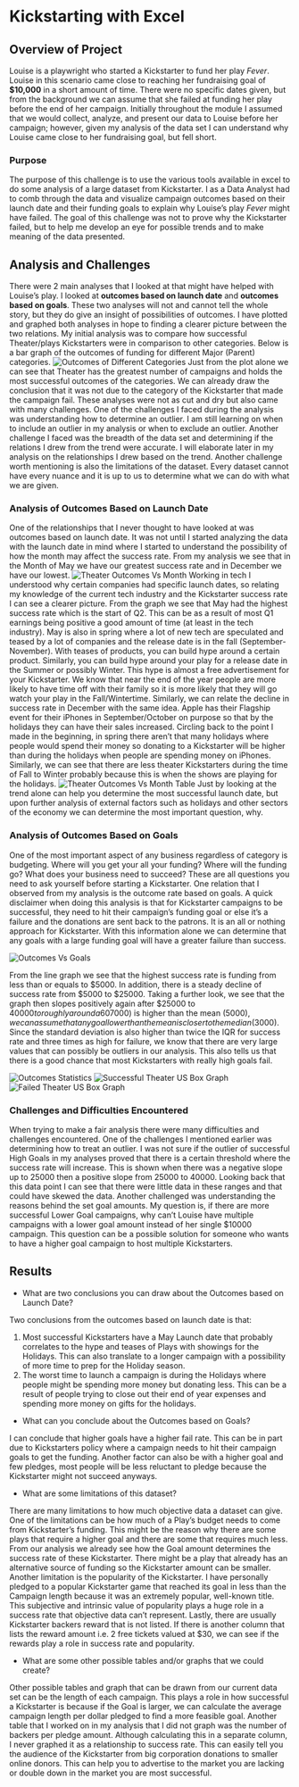 # Kickstarting with Excel

## Overview of Project
Louise is a playwright who started a Kickstarter to fund her play _Fever_. Louise in this scenario came close to reaching her fundraising goal of **$10,000** in a short amount of time. There were no specific dates given, but from the background we can assume that she failed at funding her play before the end of her campaign. Initially throughout the module I assumed that we would collect, analyze, and present our data to Louise before her campaign; however, given my analysis of the data set I can understand why Louise came close to her fundraising goal, but fell short.   

### Purpose
The purpose of this challenge is to use the various tools available in excel to do some analysis of a large dataset from Kickstarter. I as a Data Analyst had to comb through the data and visualize campaign outcomes based on their launch date and their funding goals to explain why Louise’s play _Fever_ might have failed. The goal of this challenge was not to prove why the Kickstarter failed, but to help me develop an eye for possible trends and to make meaning of the data presented.   
## Analysis and Challenges
There were 2 main analyses that I looked at that might have helped with Louise’s play. I looked at **outcomes based on launch date** and **outcomes based on goals**. These two analyses will not and cannot tell the whole story, but they do give an insight of possibilities of outcomes. I have plotted and graphed both analyses in hope to finding a clearer picture between the two relations. My initial analysis was to compare how successful Theater/plays Kickstarters were in comparison to other categories. Below is a bar graph of the outcomes of funding for different Major (Parent) categories. 
![Outcomes of Different Categories](https://github.com/lo7kyle/kickstarter-analysis/blob/main/Parent%20Category%20Outcomes.png?raw=true)
Just from the plot alone we can see that Theater has the greatest number of campaigns and holds the most successful outcomes of the categories. We can already draw the conclusion that it was not due to the category of the Kickstarter that made the campaign fail. These analyses were not as cut and dry but also came with many challenges. One of the challenges I faced during the analysis was understanding how to determine an outlier. I am still learning on when to include an outlier in my analysis or when to exclude an outlier. Another challenge I faced was the breadth of the data set and determining if the relations I drew from the trend were accurate. I will elaborate later in my analysis on the relationships I drew based on the trend. Another challenge worth mentioning is also the limitations of the dataset. Every dataset cannot have every nuance and it is up to us to determine what we can do with what we are given. 
### Analysis of Outcomes Based on Launch Date
One of the relationships that I never thought to have looked at was outcomes based on launch date. It was not until I started analyzing the data with the launch date in mind where I started to understand the possibility of how the month may affect the success rate. From my analysis we see that in the Month of May we have our greatest success rate and in December we have our lowest. 
![Theater Outcomes Vs Month](https://github.com/lo7kyle/kickstarter-analysis/blob/main/Theater_Outcomes_vs_Launch.png?raw=true)
Working in tech I understood why certain companies had specific launch dates, so relating my knowledge of the current tech industry and the Kickstarter success rate I can see a clearer picture. From the graph we see that May had the highest success rate which is the start of Q2. This can be as a result of most Q1 earnings being positive a good amount of time (at least in the tech industry). May is also in spring where a lot of new tech are speculated and teased by a lot of companies and the release date is in the fall (September-November). With teases of products, you can build hype around a certain product. Similarly, you can build hype around your play for a release date in the Summer or possibly Winter. This hype is almost a free advertisement for your Kickstarter. We know that near the end of the year people are more likely to have time off with their family so it is more likely that they will go watch your play in the Fall/Wintertime. Similarly, we can relate the decline in success rate in December with the same idea. Apple has their Flagship event for their iPhones in September/October on purpose so that by the holidays they can have their sales increased. Circling back to the point I made in the beginning, in spring there aren’t that many holidays where people would spend their money so donating to a Kickstarter will be higher than during the holidays when people are spending money on iPhones. Similarly, we can see that there are less theater Kickstarters during the time of Fall to Winter probably because this is when the shows are playing for the holidays. 
 ![Theater Outcomes Vs Month Table](https://github.com/lo7kyle/kickstarter-analysis/blob/main/Outcomes%20based%20on%20Month%20Pivot.PNG?raw=true)
Just by looking at the trend alone can help you determine the most successful launch date, but upon further analysis of external factors such as holidays and other sectors of the economy we can determine the most important question, why. 
### Analysis of Outcomes Based on Goals
One of the most important aspect of any business regardless of category is budgeting. Where will you get your all your funding? Where will the funding go? What does your business need to succeed? These are all questions you need to ask yourself before starting a Kickstarter. One relation that I observed from my analysis is the outcome rate based on goals. A quick disclaimer when doing this analysis is that for Kickstarter campaigns to be successful, they need to hit their campaign’s funding goal or else it’s a failure and the donations are sent back to the patrons. It is an all or nothing approach for Kickstarter. With this information alone we can determine that any goals with a large funding goal will have a greater failure than success. 

![Outcomes Vs Goals](![image](https://user-images.githubusercontent.com/36239201/117072469-56e0e680-ace5-11eb-84a0-cf60b07e244e.png))

From the line graph we see that the highest success rate is funding from less than or equals to $5000. In addition, there is a steady decline of success rate from $5000 to $25000. Taking a further look, we see that the graph then slopes positively again after $25000 to $40000 to roughly around a 60% success rate. This can be due to outliers and or external factors that we do not account for that I will address in the challenges and difficulties encountered section. From the Descriptive Statistics sheet in my excel submitted we can see that the Mean successful lies within the 3rd Quartile, so the data follows similar distribution in each subset. We also see that the standard deviation ($7000) is higher than the mean ($5000), we can assume that any goal lower than the mean is closer to the median ($3000). Since the standard deviation is also higher than twice the IQR for success rate and three times as high for failure, we know that there are very large values that can possibly be outliers in our analysis. This also tells us that there is a good chance that most Kickstarters with really high goals fail.   


![Outcomes Statistics](https://github.com/lo7kyle/kickstarter-analysis/blob/main/Outcome_Statistics.PNG?raw=true)
![Successful Theater US Box Graph](https://github.com/lo7kyle/kickstarter-analysis/blob/main/Successful%20Theater%20US%20Box.png?raw=true)
![Failed Theater US Box Graph](https://github.com/lo7kyle/kickstarter-analysis/blob/main/Failed%20Theater%20US%20Box.png?raw=true)


### Challenges and Difficulties Encountered
When trying to make a fair analysis there were many difficulties and challenges encountered. One of the challenges I mentioned earlier was determining how to treat an outlier. I was not sure if the outlier of successful High Goals in my analyses proved that there is a certain threshold where the success rate will increase. This is shown when there was a negative slope up to 25000 then a positive slope from 25000 to 40000. Looking back that this data point I can see that there were little data in these ranges and that could have skewed the data. Another challenged was understanding the reasons behind the set goal amounts. My question is, if there are more successful Lower Goal campaigns, why can’t Louise have multiple campaigns with a lower goal amount instead of her single $10000 campaign. This question can be a possible solution for someone who wants to have a higher goal campaign to host multiple Kickstarters. 

## Results

- What are two conclusions you can draw about the Outcomes based on Launch Date?
 
Two conclusions from the outcomes based on launch date is that:
1.	Most successful Kickstarters have a May Launch date that probably correlates to the hype and teases of Plays with showings for the Holidays. This can also translate to a longer campaign with a possibility of more time to prep for the Holiday season.
2.	The worst time to launch a campaign is during the Holidays where people might be spending more money but donating less. This can be a result of people trying to close out their end of year expenses and spending more money on gifts for the holidays.     
- What can you conclude about the Outcomes based on Goals?
 
I can conclude that higher goals have a higher fail rate. This can be in part due to Kickstarters policy where a campaign needs to hit their campaign goals to get the funding. Another factor can also be with a higher goal and few pledges, most people will be less reluctant to pledge because the Kickstarter might not succeed anyways.  
- What are some limitations of this dataset?
 
There are many limitations to how much objective data a dataset can give. One of the limitations can be how much of a Play’s budget needs to come from Kickstarter’s funding. This might be the reason why there are some plays that require a higher goal and there are some that requires much less. From our analysis we already see how the Goal amount determines the success rate of these Kickstarter. There might be a play that already has an alternative source of funding so the Kickstarter amount can be smaller. Another limitation is the popularity of the Kickstarter. I have personally pledged to a popular Kickstarter game that reached its goal in less than the Campaign length because it was an extremely popular, well-known title. This subjective and intrinsic value of popularity plays a huge role in a success rate that objective data can’t represent. Lastly, there are usually Kickstarter backers reward that is not listed. If there is another column that lists the reward amount i.e. 2 free tickets valued at $30, we can see if the rewards play a role in success rate and popularity.   

- What are some other possible tables and/or graphs that we could create?
 
Other possible tables and graph that can be drawn from our current data set can be the length of each campaign. This plays a role in how successful a Kickstarter is because if the Goal is larger, we can calculate the average campaign length per dollar pledged to find a more feasible goal. Another table that I worked on in my analysis that I did not graph was the number of backers per pledge amount. Although calculating this in a separate column, I never graphed it as a relationship to success rate. This can easily tell you the audience of the Kickstarter from big corporation donations to smaller online donors. This can help you to advertise to the market you are lacking or double down in the market you are most successful. 
